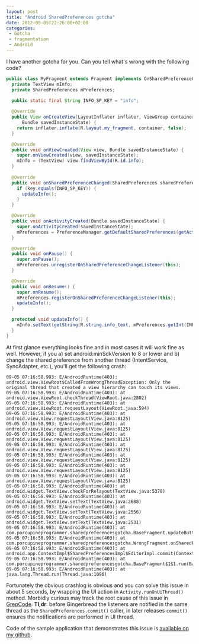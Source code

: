 ```yaml
---
layout: post
title: "Android SharedPreferences gotcha"
date: 2012-09-05T22:26:00+02:00
categories:
 - Gotcha
 - fragmentation
 - Android
---
```


I have another gotcha for you. Can you tell what's wrong with the following code?

``` java
public class MyFragment extends Fragment implements OnSharedPreferenceChangeListener {
  private TextView mInfo;
  private SharedPreferences mPreferences;

  public static final String INFO_SP_KEY = "info";
  
  @Override
  public View onCreateView(LayoutInflater inflater, ViewGroup container,
      Bundle savedInstanceState) {
    return inflater.inflate(R.layout.my_fragment, container, false);
  }

  @Override
  public void onViewCreated(View view, Bundle savedInstanceState) {
    super.onViewCreated(view, savedInstanceState);
    mInfo = (TextView) view.findViewById(R.id.info);
  }
  
  @Override
  public void onSharedPreferenceChanged(SharedPreferences sharedPreferences, String key) {
    if (key.equals(INFO_SP_KEY)) {
      updateInfo();
    }
  }

  @Override
  public void onActivityCreated(Bundle savedInstanceState) {
    super.onActivityCreated(savedInstanceState);
    mPreferences = PreferenceManager.getDefaultSharedPreferences(getActivity());
  }

  @Override
  public void onPause() {
    super.onPause();
    mPreferences.unregisterOnSharedPreferenceChangeListener(this);
  }

  @Override
  public void onResume() {
    super.onResume();
    mPreferences.registerOnSharedPreferenceChangeListener(this);
    updateInfo();
  }

  protected void updateInfo() {
    mInfo.setText(getString(R.string.info_text, mPreferences.getInt(INFO_SP_KEY, 0)));
  }
}
```

At first glance everything looks fine and in most cases it will work fine as well. However, if you a) set android:minSdkVersion to 8 or lower and b) change the shared preference from another thread (IntentService, SyncAdapter, etc.), you'll get the following crash:

```
09-05 07:16:58.993: E/AndroidRuntime(403): android.view.ViewRoot$CalledFromWrongThreadException: Only the original thread that created a view hierarchy can touch its views.
09-05 07:16:58.993: E/AndroidRuntime(403): at android.view.ViewRoot.checkThread(ViewRoot.java:2802)
09-05 07:16:58.993: E/AndroidRuntime(403): at android.view.ViewRoot.requestLayout(ViewRoot.java:594)
09-05 07:16:58.993: E/AndroidRuntime(403): at android.view.View.requestLayout(View.java:8125)
09-05 07:16:58.993: E/AndroidRuntime(403): at android.view.View.requestLayout(View.java:8125)
09-05 07:16:58.993: E/AndroidRuntime(403): at android.view.View.requestLayout(View.java:8125)
09-05 07:16:58.993: E/AndroidRuntime(403): at android.view.View.requestLayout(View.java:8125)
09-05 07:16:58.993: E/AndroidRuntime(403): at android.view.View.requestLayout(View.java:8125)
09-05 07:16:58.993: E/AndroidRuntime(403): at android.view.View.requestLayout(View.java:8125)
09-05 07:16:58.993: E/AndroidRuntime(403): at android.view.View.requestLayout(View.java:8125)
09-05 07:16:58.993: E/AndroidRuntime(403): at android.widget.TextView.checkForRelayout(TextView.java:5378)
09-05 07:16:58.993: E/AndroidRuntime(403): at android.widget.TextView.setText(TextView.java:2688)
09-05 07:16:58.993: E/AndroidRuntime(403): at android.widget.TextView.setText(TextView.java:2556)
09-05 07:16:58.993: E/AndroidRuntime(403): at android.widget.TextView.setText(TextView.java:2531)
09-05 07:16:58.993: E/AndroidRuntime(403): at com.porcupineprogrammer.sharedpreferencesgotcha.BaseFragment.updateButtonText(BaseFragment.java:65)
09-05 07:16:58.993: E/AndroidRuntime(403): at com.porcupineprogrammer.sharedpreferencesgotcha.WrongFragment.onSharedPreferenceChanged(WrongFragment.java:12)
09-05 07:16:58.993: E/AndroidRuntime(403): at android.app.ContextImpl$SharedPreferencesImpl$EditorImpl.commit(ContextImpl.java:2830)
09-05 07:16:58.993: E/AndroidRuntime(403): at com.porcupineprogrammer.sharedpreferencesgotcha.BaseFragment$1$1.run(BaseFragment.java:36)
09-05 07:16:58.993: E/AndroidRuntime(403): at java.lang.Thread.run(Thread.java:1096)
```

Fortunately the obvious crashlog is obvious and you can solve this issue in about 5 seconds, by wrapping the UI action in `Activity.runOnUiThread()` method. Morbidly curious may track the root cause of this issue in [GrepCode](http://grepcode.com/file_/repository.grepcode.com/java/ext/com.google.android/android/2.2_r1.1/android/app/ContextImpl.java/?v=diff&id2=2.3_r1#3035). **Tl;dr**: before Gingerbread the listeners are notified in the same thread as the `SharedPreferences.commit()` caller, in later releases `commit()` ensures the notifications are performed in UI thread.

Code of the sample application that demonstrates this issue is [available on my github](https://github.com/chalup/blog-sharedpreferences-gotcha).
